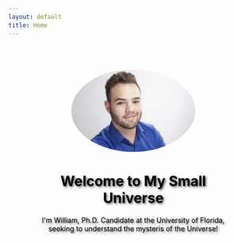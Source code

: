 ```yaml
---
layout: default
title: Home
---
```


<div style="text-align: center; padding: 50px; background: url('/assets/img/background.jpg') no-repeat center center/cover;">
    <img src="/assets/img/Headshot.JPG" alt="William Ortolá Leonard" style="width: 250px; border-radius: 50%;">
    <h1 style="color: black; text-shadow: 2px 2px 4px rgba(0,0,0,0.7);">Welcome to My Small Universe</h1>
    <p style="color: black; text-shadow: 2px 2px 4px rgba(0,0,0,0.7);">I'm William, Ph.D. Candidate at the University of Florida, seeking to understand the mysteris of the Universe!</p>
</div>

